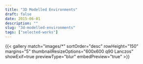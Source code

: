 ```yaml
---
title: "3D Modelled Environments"
draft: false
date: 2015-06-01
description: ""
slug: "3d-modelled-environments"
tags: ["selected-works"]
---
```


{{< gallery match="images/*" sortOrder="desc" rowHeight="150" margins="5" thumbnailResizeOptions="600x600 q90 Lanczos" showExif=true previewType="blur" embedPreview="true" >}}
